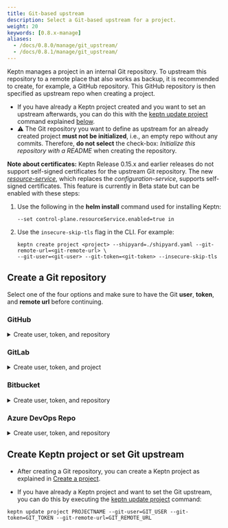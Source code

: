 ```yaml
---
title: Git-based upstream  
description: Select a Git-based upstream for a project.
weight: 20
keywords: [0.8.x-manage]
aliases:
  - /docs/0.8.0/manage/git_upstream/
  - /docs/0.8.1/manage/git_upstream/
---
```


Keptn manages a project in an internal Git repository. To upstream this repository to a remote place that also works as backup, it is recommended to create, for example, a GitHub repository. This GitHub repository is then specified as upstream repo when creating a project. 

* If you have already a Keptn project created and you want to set an upstream afterwards, you can do this with the [keptn update project](../../reference/cli/commands/keptn_update_project/) command explained [below](#create-keptn-project-or-set-git-upstream). 
* :warning: The Git repository you want to define as upstream for an already created project **must not be initialized**, i.e., an empty repo without any commits. Therefore, **do not select** the check-box: *Initialize this repository with a README* when creating the repository.

**Note about certificates:**
Keptn Release 0.15.x and earlier releases do not support self-signed certificates for the upstream Git repository.
The new [*resource-service*](https://github.com/keptn/keptn/tree/master/resource-service),
which replaces the *configuration-service*, supports self-signed certificates.
This feature is currently in Beta state but can be enabled with these steps:

1. Use the following in the **helm install** command used for installing Keptn:
    ```
    --set control-plane.resourceService.enabled=true in 
    ```
1. Use the `insecure-skip-tls` flag in the CLI.  For example:
    ```
    keptn create project <project> --shipyard=./shipyard.yaml --git-remote-url=<git-remote-url> \
    --git-user=<git-user> --git-token=<git-token> --insecure-skip-tls
    ```

## Create a Git repository

Select one of the four options and make sure to have the Git **user**, **token**, and **remote url** before continuing.

### GitHub
<details><summary>Create user, token, and repository</summary>
<p>

1. If you do not have a GitHub user, create a user by [signing up](https://github.com/join?source=header-home). 

1. Create a [personal access token](https://help.github.com/en/articles/creating-a-personal-access-token-for-the-command-line) for your user with *repo* scope:

    {{< popup_image 
    link="./assets/github_access_token.png" 
    caption="GitHub access token" 
    width="600px">}} 

1. (optional) If you want to use a dedicated GitHub organization for your repository, create a [GitHub organization](https://github.com/organizations/new).

1. Go to your account or your GitHub organization and create a [GitHub repository](https://help.github.com/en/articles/create-a-repo).

    {{< popup_image 
    link="./assets/github_create_repo.png" 
    caption="GitHub create repository" 
    width="600px">}}  

</p>
</details>

### GitLab
<details><summary>Create user, token, and project</summary>
<p>

1. If you do not have a GitLab user, create a user by [signing up for a free trial](https://customers.gitlab.com/trials/new?gl_com=true). 

1. Create a [personal access token](https://docs.gitlab.com/ee/user/profile/personal_access_tokens.html) for your user with *write_repo* scope:

    {{< popup_image 
    link="./assets/gitlab_access_token.png" 
    caption="GitHub access token" 
    width="600px">}} 

1. Go to your account and create a [GitLab project](https://docs.gitlab.com/ee/user/project/working_with_projects.html#create-a-project).

    {{< popup_image 
    link="./assets/gitlab_create_project.png" 
    caption="GitLab create project" 
    width="600px">}} 

</p>
</details>

### Bitbucket
<details><summary>Create user, token, and repository</summary>
<p>

1. If you do not have a Bitbucket user, create a user by [signing up for a free trial](https://bitbucket.org/account/signup/). 

1. Create an [app password](https://bitbucket.org/) for your user with *Write* permissions. Therefore, select your User > **View profile** > **Settings** > **App passwords** > **Create app password**

    {{< popup_image 
    link="./assets/bitbucket_access_token.png" 
    caption="Bitbucket access token" 
    width="600px">}} 

1. Go to your account and create a [Bitbucket repository](https://bitbucket.org/).

    {{< popup_image 
    link="./assets/bitbucket_create_repo.png" 
    caption="Bitbucket create repository" 
    width="600px">}} 

</p>
</details>

### Azure DevOps Repo
<details><summary>Create user, token, and repository</summary>
<p>

1. If you do not have an Azure DevOps user, create a user by [signing up for a free trial](https://azure.microsoft.com/en-us/services/devops/). 

1. Create a [personal access token](https://docs.microsoft.com/en-us/azure/devops/organizations/accounts/use-personal-access-tokens-to-authenticate?view=azure-devops&tabs=preview-page) for your user with *Read & write* access for the Code:
    
    **Note:** Please carefully select the *Expiration date*.

    {{< popup_image 
    link="./assets/azure_devops_access_token.png" 
    caption="Azure DevOps access token" 
    width="600px">}} 

1. Go to your account and create an Azure project
    
    {{< popup_image 
    link="./assets/azure_devops_create_repo.png" 
    caption="Azure DevOps repository" 
    width="600px">}} 

1. Retrieve the URL for your repository.

    **Important:** Remove the user from the URL before passing it to Keptn. For example, in the picture below the URL would be https://dev.azure.com/YOUR-ORG/keptn/_git/keptn.

    {{< popup_image 
    link="./assets/azure_devops_clone_repo.png" 
    caption="Azure DevOps clone repository" 
    width="600px">}} 

</p>
</details>

## Create Keptn project or set Git upstream

* After creating a Git repository, you can create a Keptn project as explained in [Create a project](../project/#create-a-project).

* If you have already a Keptn project and want to set the Git upstream, you can do this by executing the [keptn update project](../../reference/cli/commands/keptn_update_project/) command:

```console
keptn update project PROJECTNAME --git-user=GIT_USER --git-token=GIT_TOKEN --git-remote-url=GIT_REMOTE_URL
```
